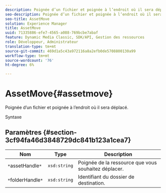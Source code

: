 ```yaml
---
description: Poignée d’un fichier et poignée à l’endroit où il sera déplacé.
seo-description: Poignée d’un fichier et poignée à l’endroit où il sera déplacé.
seo-title: AssetMove
solution: Experience Manager
title: AssetMove
uuid: 71335886-efe7-4565-a088-769bcbe7abaf
feature: Dynamic Media Classic, SDK/API, Gestion des ressources
role: Développeur, Administrateur
translation-type: tm+mt
source-git-commit: 469d1a5c43a972116a8a2efb0de5708800130a99
workflow-type: tm+mt
source-wordcount: '76'
ht-degree: 6%

---
```



# AssetMove{#assetmove}

Poignée d’un fichier et poignée à l’endroit où il sera déplacé.

Syntaxe

## Paramètres {#section-3cf94fa46d3848729dc841b123a1cea7}

| Nom | Type | Description |
|---|---|---|
| `*`assetHandle`*` | `xsd:string` | Poignée de la ressource que vous souhaitez déplacer. |
| `*`folderHandle`*` | `xsd:string` | Identifiant du dossier de destination. |

